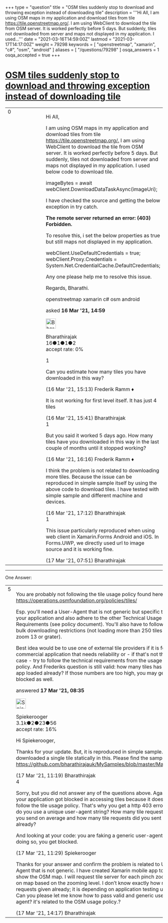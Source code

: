 +++
type = "question"
title = "OSM tiles suddenly stop to download and throwing exception instead of downloading tile"
description = '''Hi All, I am using OSM maps in my application and download tiles from tile https://tile.openstreetmap.org/. I am using WebClient to download the tile from OSM server. It is worked perfectly before 5 days. But suddenly, tiles not downloaded from server and maps not displayed in my application. I used...'''
date = "2021-03-16T14:59:00Z"
lastmod = "2021-03-17T14:17:00Z"
weight = 79298
keywords = [ "openstreetmap", "xamarin", "c#", "osm", "android" ]
aliases = [ "/questions/79298" ]
osqa_answers = 1
osqa_accepted = true
+++

<div class="headNormal">

# [OSM tiles suddenly stop to download and throwing exception instead of downloading tile](/questions/79298/osm-tiles-suddenly-stop-to-download-and-throwing-exception-instead-of-downloading-tile)

</div>

<div id="main-body">

<div id="askform">

<table id="question-table" style="width:100%;">
<colgroup>
<col style="width: 50%" />
<col style="width: 50%" />
</colgroup>
<tbody>
<tr>
<td style="width: 30px; vertical-align: top"><div class="vote-buttons">
<span id="post-79298-upvote" class="ajax-command post-vote up" rel="nofollow" title="I like this post (click again to cancel)"> </span>
<div id="post-79298-score" class="post-score" title="current number of votes">
0
</div>
<span id="post-79298-downvote" class="ajax-command post-vote down" rel="nofollow" title="I dont like this post (click again to cancel)"> </span> <span id="favorite-mark" class="ajax-command favorite-mark" rel="nofollow" title="mark/unmark this question as favorite (click again to cancel)"> </span>
<div id="favorite-count" class="favorite-count">
&#10;</div>
</div></td>
<td><div id="item-right">
<div class="question-body">
<p>Hi All,</p>
<p>I am using OSM maps in my application and download tiles from tile <a href="https://tile.openstreetmap.org/.">https://tile.openstreetmap.org/.</a> I am using WebClient to download the tile from OSM server. It is worked perfectly before 5 days. But suddenly, tiles not downloaded from server and maps not displayed in my application. I used below code to download tile.</p>
<p>imageBytes = await webClient.DownloadDataTaskAsync(imageUri);</p>
<p>I have checked the source and getting the below exception in try catch.</p>
<p><strong>The remote server returned an error: (403) Forbidden.</strong></p>
<p>To resolve this, i set the below properties as true but still maps not displayed in my application.</p>
<p>webClient.UseDefaultCredentials = true; webClient.Proxy.Credentials = System.Net.CredentialCache.DefaultCredentials;</p>
<p>Any one please help me to resolve this issue.</p>
<p>Regards, Bharathi.</p>
</div>
<div id="question-tags" class="tags-container tags">
<span class="post-tag tag-link-openstreetmap" rel="tag" title="see questions tagged &#39;openstreetmap&#39;">openstreetmap</span> <span class="post-tag tag-link-xamarin" rel="tag" title="see questions tagged &#39;xamarin&#39;">xamarin</span> <span class="post-tag tag-link-c#" rel="tag" title="see questions tagged &#39;c#&#39;">c#</span> <span class="post-tag tag-link-osm" rel="tag" title="see questions tagged &#39;osm&#39;">osm</span> <span class="post-tag tag-link-android" rel="tag" title="see questions tagged &#39;android&#39;">android</span>
</div>
<div id="question-controls" class="post-controls">
&#10;</div>
<div class="post-update-info-container">
<div class="post-update-info post-update-info-user">
<p>asked <strong>16 Mar '21, 14:59</strong></p>
<img src="https://secure.gravatar.com/avatar/b63c0f7bf24c1e2ef9e1755baa927e18?s=32&amp;d=identicon&amp;r=g" class="gravatar" width="32" height="32" alt="Bharathirajak&#39;s gravatar image" />
<p><span>Bharathirajak</span><br />
<span class="score" title="16 reputation points">16</span><span title="1 badges"><span class="badge1">●</span><span class="badgecount">1</span></span><span title="1 badges"><span class="silver">●</span><span class="badgecount">1</span></span><span title="2 badges"><span class="bronze">●</span><span class="badgecount">2</span></span><br />
<span class="accept_rate" title="Rate of the user&#39;s accepted answers">accept rate:</span> <span title="Bharathirajak has no accepted answers">0%</span></p>
</div>
</div>
<div id="comments-container-79298" class="comments-container">
<span id="79299"></span>
<div id="comment-79299" class="comment">
<div id="post-79299-score" class="comment-score">
1
</div>
<div class="comment-text">
<p>Can you estimate how many tiles you have downloaded in this way?</p>
</div>
<div id="comment-79299-info" class="comment-info">
<span class="comment-age">(16 Mar '21, 15:13)</span> <span class="comment-user userinfo">Frederik Ramm ♦</span>
</div>
</div>
<span id="79300"></span>
<div id="comment-79300" class="comment">
<div id="post-79300-score" class="comment-score">
&#10;</div>
<div class="comment-text">
<p>It is not working for first level itself. It has just 4 tiles</p>
</div>
<div id="comment-79300-info" class="comment-info">
<span class="comment-age">(16 Mar '21, 15:41)</span> <span class="comment-user userinfo">Bharathirajak</span>
</div>
</div>
<span id="79301"></span>
<div id="comment-79301" class="comment">
<div id="post-79301-score" class="comment-score">
1
</div>
<div class="comment-text">
<p>But you said it worked 5 days ago. How many tiles have you downloaded in this way in the last couple of months until it stopped working?</p>
</div>
<div id="comment-79301-info" class="comment-info">
<span class="comment-age">(16 Mar '21, 16:16)</span> <span class="comment-user userinfo">Frederik Ramm ♦</span>
</div>
</div>
<span id="79304"></span>
<div id="comment-79304" class="comment">
<div id="post-79304-score" class="comment-score">
&#10;</div>
<div class="comment-text">
<p>I think the problem is not related to downloading more tiles. Because the issue can be reproduced in simple sample itself by using the above code to download tiles. I have tested with simple sample and different machine and devices.</p>
</div>
<div id="comment-79304-info" class="comment-info">
<span class="comment-age">(16 Mar '21, 17:12)</span> <span class="comment-user userinfo">Bharathirajak</span>
</div>
</div>
<span id="79308"></span>
<div id="comment-79308" class="comment">
<div id="post-79308-score" class="comment-score">
1
</div>
<div class="comment-text">
<p>This issue particularly reproduced when using web client in Xamarin.Forms Android and iOS. In Forms.UWP, we directly used url to image source and it is working fine.</p>
</div>
<div id="comment-79308-info" class="comment-info">
<span class="comment-age">(17 Mar '21, 07:51)</span> <span class="comment-user userinfo">Bharathirajak</span>
</div>
</div>
</div>
<div id="comment-tools-79298" class="comment-tools">
&#10;</div>
<div class="clear">
&#10;</div>
<div id="comment-79298-form-container" class="comment-form-container">
&#10;</div>
<div class="clear">
&#10;</div>
</div></td>
</tr>
</tbody>
</table>

------------------------------------------------------------------------

<div class="tabBar">

<span id="sort-top"></span>

<div class="headQuestions">

One Answer:

</div>

</div>

<span id="79309"></span>

<div id="answer-container-79309" class="answer accepted-answer">

<table style="width:100%;">
<colgroup>
<col style="width: 50%" />
<col style="width: 50%" />
</colgroup>
<tbody>
<tr>
<td style="width: 30px; vertical-align: top"><div class="vote-buttons">
<span id="post-79309-upvote" class="ajax-command post-vote up" rel="nofollow" title="I like this post (click again to cancel)"> </span>
<div id="post-79309-score" class="post-score" title="current number of votes">
5
</div>
<span id="post-79309-downvote" class="ajax-command post-vote down" rel="nofollow" title="I dont like this post (click again to cancel)"> </span> <span class="accept-answer on" rel="nofollow" title="Bharathirajak has selected this answer as the correct answer"> </span>
</div></td>
<td><div class="item-right">
<div class="answer-body">
<p>You are probably not following the tile usage policy found here: <a href="https://operations.osmfoundation.org/policies/tiles/">https://operations.osmfoundation.org/policies/tiles/</a></p>
<p>Esp. you'll need a User-Agent that is not generic but specific to your application and also adhere to the other Technical Usage Requirements (see policy document). You'll also have to follow the bulk downloading restrictions (not loading more than 250 tiles from zoom 13 or grater).</p>
<p>Best idea would be to use one of external tile providers if it is for a commercial application that needs reliability or - if that's not the case - try to follow the technical requirements from the usage policy. And Frederiks question is still valid: how many tiles has your app loaded already? If those numbers are too high, you may get blocked as well.</p>
</div>
<div class="answer-controls post-controls">
&#10;</div>
<div class="post-update-info-container">
<div class="post-update-info post-update-info-user">
<p>answered <strong>17 Mar '21, 08:35</strong></p>
<img src="https://secure.gravatar.com/avatar/e06ed329df6032df14b5639de4d64782?s=32&amp;d=identicon&amp;r=g" class="gravatar" width="32" height="32" alt="Spiekerooger&#39;s gravatar image" />
<p><span>Spiekerooger</span><br />
<span class="score" title="3148 reputation points"><span>3.1k</span></span><span title="2 badges"><span class="badge1">●</span><span class="badgecount">2</span></span><span title="23 badges"><span class="silver">●</span><span class="badgecount">23</span></span><span title="56 badges"><span class="bronze">●</span><span class="badgecount">56</span></span><br />
<span class="accept_rate" title="Rate of the user&#39;s accepted answers">accept rate:</span> <span title="Spiekerooger has 18 accepted answers">16%</span></p>
</div>
</div>
<div id="comments-container-79309" class="comments-container">
<span id="79310"></span>
<div id="comment-79310" class="comment">
<div id="post-79310-score" class="comment-score">
&#10;</div>
<div class="comment-text">
<p>Hi Spiekerooger,</p>
<p>Thanks for your update. But, it is reproduced in simple sample. Just downloaded a single tile statically in this. Please find the sample link.<br />
<a href="https://github.com/bharathirajauk/MySamples/blob/master/Maps.zip">https://github.com/bharathirajauk/MySamples/blob/master/Maps.zip</a></p>
</div>
<div id="comment-79310-info" class="comment-info">
<span class="comment-age">(17 Mar '21, 11:19)</span> <span class="comment-user userinfo">Bharathirajak</span>
</div>
</div>
<span id="79311"></span>
<div id="comment-79311" class="comment">
<div id="post-79311-score" class="comment-score">
4
</div>
<div class="comment-text">
<p>Sorry, but you did not answer any of the questions above. Again: your application got blocked in accessing tiles because it does not follow the tile usage policy. That's why you get a http 403 error. So: do you use a unique user-agent string? How many tile requests do you send on average and how many tile requests did you sent already?</p>
<p>And looking at your code: you are faking a generic user-agent. In doing so, you get blocked.</p>
</div>
<div id="comment-79311-info" class="comment-info">
<span class="comment-age">(17 Mar '21, 11:29)</span> <span class="comment-user userinfo">Spiekerooger</span>
</div>
</div>
<span id="79316"></span>
<div id="comment-79316" class="comment">
<div id="post-79316-score" class="comment-score">
&#10;</div>
<div class="comment-text">
<p>Thanks for your answer and confirm the problem is related to User-Agent that is not generic. I have created Xamarin mobile app to show the OSM map. I will request tile server for each pinch zooming on map based on the zooming level. I don’t know exactly how many requests given already; it is depending on application testing usage. Can you please let me know how to pass valid and generic user agent? it's related to the OSM usage policy.?</p>
</div>
<div id="comment-79316-info" class="comment-info">
<span class="comment-age">(17 Mar '21, 14:17)</span> <span class="comment-user userinfo">Bharathirajak</span>
</div>
</div>
</div>
<div id="comment-tools-79309" class="comment-tools">
&#10;</div>
<div class="clear">
&#10;</div>
<div id="comment-79309-form-container" class="comment-form-container">
&#10;</div>
<div class="clear">
&#10;</div>
</div></td>
</tr>
</tbody>
</table>

</div>

<div class="paginator-container-left">

</div>

</div>

</div>

